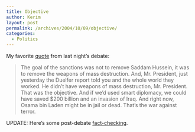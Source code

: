 ```yaml
---
title: Objective
author: Kerim
layout: post
permalink: /archives/2004/10/09/objective/
categories:
  - Politics
---
```

My favorite <a href="http://www.thenation.com/capitalgames/index.mhtml?bid=3&#38;pid=1891" onclick="_gaq.push(['_trackEvent', 'outbound-article', 'http://www.thenation.com/capitalgames/index.mhtml?bid=3&pid=1891', 'quote']);" >quote</a> from last night&#8217;s debate:

> The goal of the sanctions was not to remove Saddam Hussein, it was to remove the weapons of mass destruction. And, Mr. President, just yesterday the Duelfer report told you and the whole world they worked. He didn&#8217;t have weapons of mass destruction, Mr. President. That was the objective. And if we&#8217;d used smart diplomacy, we could have saved $200 billion and an invasion of Iraq. And right now, Osama bin Laden might be in jail or dead. That&#8217;s the war against terror.

UPDATE: Here&#8217;s some post-debate <a href="http://www.washingtonmonthly.com/archives/individual/2004_10/004897.php" onclick="_gaq.push(['_trackEvent', 'outbound-article', 'http://www.washingtonmonthly.com/archives/individual/2004_10/004897.php', 'fact-checking']);" >fact-checking</a>.


